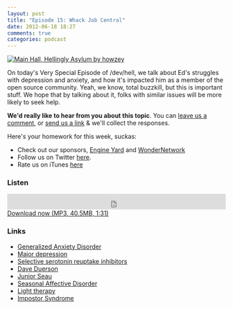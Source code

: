 ```yaml
---
layout: post
title: "Episode 15: Whack Job Central"
date: 2012-06-18 18:27
comments: true
categories: podcast
---
```


[![Main Hall, Hellingly Asylum by howzey](http://farm3.staticflickr.com/2304/2877005462_d644dd3129_z.jpg)](http://www.flickr.com/photos/howzey/2877005462/in/pool-78415508@N00/ "Main Hall, Hellingly Asylum by howzey")

On today's Very Special Episode of /dev/hell, we talk about Ed's struggles with depression and anxiety, and how it's impacted him as a member of the open source community. Yeah, we know, total buzzkill, but this is important stuff. We hope that by talking about it, folks with similar issues will be more likely to seek help.

**We'd really like to hear from you about this topic**. You can [leave us a comment](/post/2012-06-18/whack-job-central/#disqus_thread), or [send us a link](mailto:devhell@funkatron.com) & we'll collect the responses.

Here's your homework for this week, suckas:

* Check out our sponsors, [Engine Yard](http://www.engineyard.com/) and [WonderNetwork](https://wondernetwork.com/)
* Follow us on Twitter [here](https://twitter.com/dev_hell).
* Rate us on iTunes [here](http://itunes.apple.com/us/podcast/dev-hell/id489840699)

### Listen

<iframe frameborder="0" height="36px" scrolling="no" seamless src="https://simplecast.com/e/35272?style=dark" width="100%"></iframe>
<a href="http://audio.simplecast.com/35272.mp3" rel="enclosure">Download now (MP3, 40.5MB, 1:31)</a>

### Links

* [Generalized Anxiety Disorder](http://www.ncbi.nlm.nih.gov/pubmedhealth/PMH0001915/)
* [Major depression](http://www.ncbi.nlm.nih.gov/pubmedhealth/PMH0001941/)
* [Selective serotonin reuptake inhibitors](http://www.mayoclinic.com/print/ssris/MH00066/)
* [Dave Duerson](http://en.wikipedia.org/wiki/Dave_Duerson)
* [Junior Seau](http://en.wikipedia.org/wiki/Junior_Seau)
* [Seasonal Affective Disorder](http://en.wikipedia.org/wiki/Seasonal_affective_disorder)
* [Light therapy](http://en.wikipedia.org/wiki/Light_therapy)
* [Impostor Syndrome](http://www.counseling.caltech.edu/InfoandResources/Impostor)

